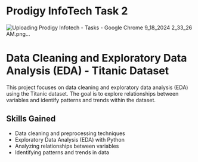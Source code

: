 # Prodigy InfoTech Task 2
![Uploading Prodigy Infotech - Tasks - Google Chrome 9_18_2024 2_33_26 AM.png…]()

# Data Cleaning and Exploratory Data Analysis (EDA) - Titanic Dataset

This project focuses on data cleaning and exploratory data analysis (EDA) using the Titanic dataset. The goal is to explore relationships between variables and identify patterns and trends within the dataset.

## Skills Gained
- Data cleaning and preprocessing techniques
- Exploratory Data Analysis (EDA) with Python
- Analyzing relationships between variables
- Identifying patterns and trends in data

